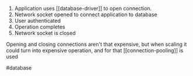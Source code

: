 1. Application uses [[database-driver]] to open connection.
2. Network socket opened to connect application to database
3. User authenticated
4. Operation completes 
5. Network socket is closed

Opening and closing connections aren't that expensive, but when scaling it could turn into expensive operation, and for that [[connection-pooling]] is used

#database 